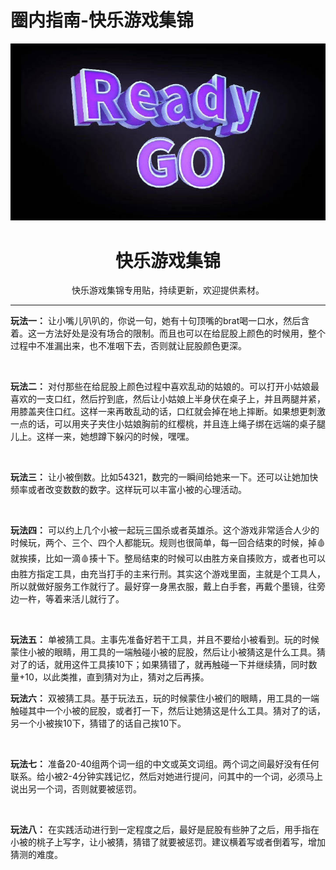 # 圈内指南-快乐游戏集锦


![封面](/images/happy-games.jpg "  ")
# <center>快乐游戏集锦</center>

<center>快乐游戏集锦专用贴，持续更新，欢迎提供素材。</center>

--------

**玩法一：** 让小嘴儿叭叭的，你说一句，她有十句顶嘴的brat喝一口水，然后含着。这一方法好处是没有场合的限制。而且也可以在给屁股上颜色的时候用，整个过程中不准漏出来，也不准咽下去，否则就让屁股颜色更深。

​

**​玩法二：** 对付那些在给屁股上颜色过程中喜欢乱动的姑娘的。可以打开小姑娘最喜欢的一支口红，然后拧到底，然后让小姑娘上半身伏在桌子上，并且两腿并紧，用膝盖夹住口红。这样一来再敢乱动的话，口红就会掉在地上摔断。如果想更刺激一点的话，可以用夹子夹住小姑娘胸前的红樱桃，并且连上绳子绑在远端的桌子腿儿上。这样一来，她想蹲下躲闪的时候，嘿嘿。

​

**​玩法三：** 让小被倒数。比如54321，数完的一瞬间给她来一下。还可以让她加快频率或者改变数数的数字。这样玩可以丰富小被的心理活动。

​

**​玩法四：** 可以约上几个小被一起玩三国杀或者英雄杀。这个游戏非常适合人少的时候玩，两个、三个、四个人都能玩。规则也很简单，每一回合结束的时候，掉🩸就挨揍，比如一滴🩸揍十下。整局结束的时候可以由胜方亲自揍败方，或者也可以由胜方指定工具，由充当打手的主来行刑。其实这个游戏里面，主就是个工具人，所以就做好服务工作就行了。最好穿一身黑衣服，戴上白手套，再戴个墨镜，往旁边一杵，等着来活儿就行了。

​

**​玩法五：** 单被猜工具。主事先准备好若干工具，并且不要给小被看到。玩的时候蒙住小被的眼睛，用工具的一端触碰小被的屁股，然后让小被猜这是什么工具。猜对了的话，就用这件工具揍10下；如果猜错了，就再触碰一下并继续猜，同时数量+10，以此类推，直到猜对为止，猜对之后再揍。​​​

 

**​玩法六：** 双被猜工具。基于玩法五，玩的时候蒙住小被们的眼睛，用工具的一端触碰其中一个小被的屁股，或者打一下，然后让她猜这是什么工具。猜对了的话，另一个小被挨10下，猜错了的话自己挨10下。

​

**​玩法七：** 准备20-40组两个词一组的中文或英文词组。两个词之间最好没有任何联系。给小被2-4分钟实践记忆，然后对她进行提问，问其中的一个词，必须马上说出另一个词，否则就要被惩罚。

​

**​玩法八：** 在实践活动进行到一定程度之后，最好是屁股有些肿了之后，用手指在小被的桃子上写字，让小被猜，猜错了就要被惩罚。建议横着写或者倒着写，增加猜测的难度。
